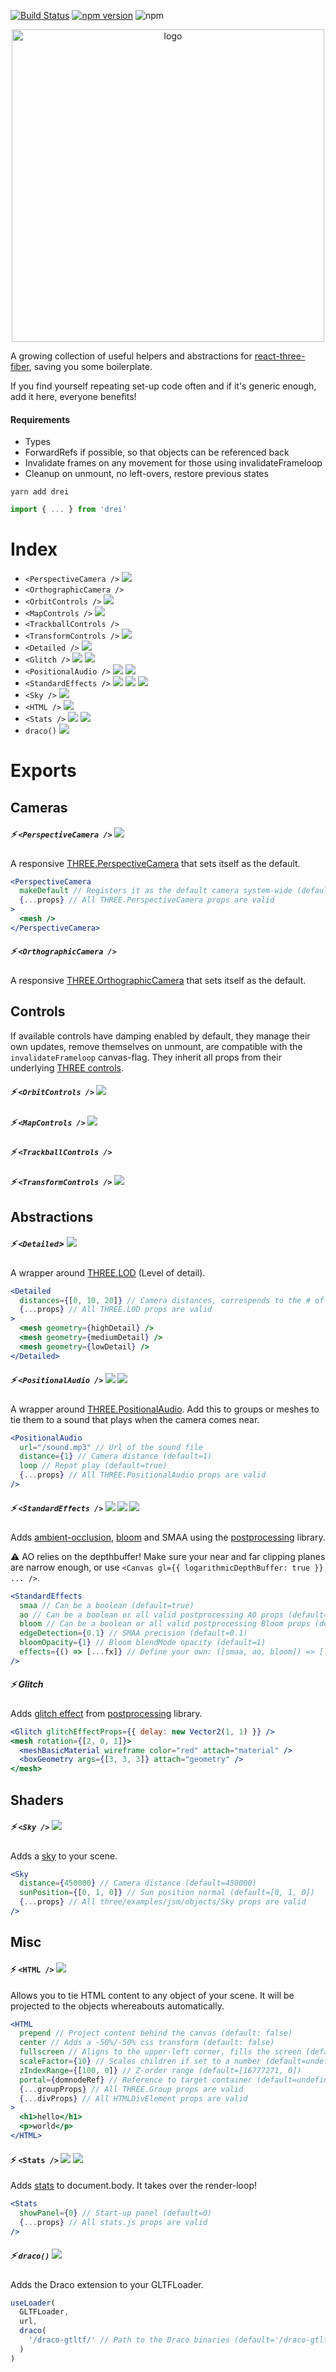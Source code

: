 [![Build Status](https://travis-ci.org/react-spring/drei.svg?branch=master)](https://travis-ci.org/react-spring/drei) [![npm version](https://badge.fury.io/js/drei.svg)](https://badge.fury.io/js/drei) ![npm](https://img.shields.io/npm/dt/drei.svg)

<p align="center">
    <img width="500" src="https://imgur.com/arDsXO6.jpg" alt="logo" />
</p>

A growing collection of useful helpers and abstractions for [react-three-fiber](https://github.com/react-spring/react-three-fiber), saving you some boilerplate.

If you find yourself repeating set-up code often and if it's generic enough, add it here, everyone benefits!

#### Requirements

- Types
- ForwardRefs if possible, so that objects can be referenced back
- Invalidate frames on any movement for those using invalidateFrameloop
- Cleanup on unmount, no left-overs, restore previous states

```
yarn add drei
```

```jsx
import { ... } from 'drei'
```

# Index

- `<PerspectiveCamera />` [![](https://img.shields.io/badge/-codesandbox-blue)](https://codesandbox.io/s/r3f-basic-demo-qgcrx)
- `<OrthographicCamera />`
- `<OrbitControls />` [![](https://img.shields.io/badge/-codesandbox-blue)](https://codesandbox.io/s/r3f-contact-shadow-h5xcw)
- `<MapControls />` [![](https://img.shields.io/badge/-codesandbox-blue)](https://codesandbox.io/s/react-three-fiber-map-mkq8e)
- `<TrackballControls />`
- `<TransformControls />` [![](https://img.shields.io/badge/-codesandbox-blue)](https://codesandbox.io/s/r3f-drei-transformcontrols-hc8gm)
- `<Detailed />` [![](https://img.shields.io/badge/-codesandbox-blue)](https://codesandbox.io/s/r3f-drei-detailed-dep1v)
- `<Glitch />` [![](https://img.shields.io/badge/-codesandbox-blue)](https://codesandbox.io/s/drei-glitch-example-h5ni9) ![](https://img.shields.io/badge/-useFrame-red)
- `<PositionalAudio />` [![](https://img.shields.io/badge/-codesandbox-blue)](https://codesandbox.io/s/r3f-drei-positionalaudio-yi1o0) ![](https://img.shields.io/badge/-suspense-brightgreen)
- `<StandardEffects />` [![](https://img.shields.io/badge/-codesandbox-blue)](https://codesandbox.io/s/r3f-drei-standardeffects-frcmm) ![](https://img.shields.io/badge/-suspense-brightgreen) ![](https://img.shields.io/badge/-useFrame-red)
- `<Sky />` [![](https://img.shields.io/badge/-codesandbox-blue)](https://codesandbox.io/s/r3f-sky-3q4ev)
- `<HTML />` [![](https://img.shields.io/badge/-codesandbox-blue)](https://codesandbox.io/s/r3f-suspense-zu2wo)
- `<Stats />` [![](https://img.shields.io/badge/-codesandbox-blue)](https://codesandbox.io/s/r3f-drei-stats-8p4ph) ![](https://img.shields.io/badge/-useFrame-red)
- `draco()` [![](https://img.shields.io/badge/-codesandbox-blue)](https://codesandbox.io/s/r3f-contact-shadow-h5xcw)

# Exports

## Cameras

##### ⚡️ `<PerspectiveCamera />` [![](https://img.shields.io/badge/-codesandbox-blue)](https://codesandbox.io/s/r3f-basic-demo-qgcrx)

A responsive [THREE.PerspectiveCamera](https://threejs.org/docs/index.html#api/en/cameras/PerspectiveCamera) that sets itself as the default.

```jsx
<PerspectiveCamera
  makeDefault // Registers it as the default camera system-wide (default=true)
  {...props} // All THREE.PerspectiveCamera props are valid
>
  <mesh />
</PerspectiveCamera>
```

##### ⚡️ `<OrthographicCamera />`

A responsive [THREE.OrthographicCamera](https://threejs.org/docs/index.html#api/en/cameras/OrthographicCamera) that sets itself as the default.

## Controls

If available controls have damping enabled by default, they manage their own updates, remove themselves on unmount, are compatible with the `invalidateFrameloop` canvas-flag. They inherit all props from their underlying [THREE controls](https://github.com/mrdoob/three.js/tree/dev/examples/jsm/controls).

##### ⚡️ `<OrbitControls />` [![](https://img.shields.io/badge/-codesandbox-blue)](https://codesandbox.io/s/r3f-contact-shadow-h5xcw)

##### ⚡️ `<MapControls />` [![](https://img.shields.io/badge/-codesandbox-blue)](https://codesandbox.io/s/react-three-fiber-map-mkq8e)

##### ⚡️ `<TrackballControls />`

##### ⚡️ `<TransformControls />` [![](https://img.shields.io/badge/-codesandbox-blue)](https://codesandbox.io/s/r3f-drei-transformcontrols-hc8gm)

## Abstractions

##### ⚡️ `<Detailed`> [![](https://img.shields.io/badge/-codesandbox-blue)](https://codesandbox.io/s/r3f-drei-detailed-dep1v)

A wrapper around [THREE.LOD](https://threejs.org/docs/index.html#api/en/objects/LOD) (Level of detail).

```jsx
<Detailed
  distances={[0, 10, 20]} // Camera distances, correspends to the # of the children
  {...props} // All THREE.LOD props are valid
>
  <mesh geometry={highDetail} />
  <mesh geometry={mediumDetail} />
  <mesh geometry={lowDetail} />
</Detailed>
```

##### ⚡️ `<PositionalAudio />` [![](https://img.shields.io/badge/-codesandbox-blue)](https://codesandbox.io/s/r3f-drei-positionalaudio-yi1o0) ![](https://img.shields.io/badge/-suspense-brightgreen)

A wrapper around [THREE.PositionalAudio](https://threejs.org/docs/index.html#api/en/audio/PositionalAudio). Add this to groups or meshes to tie them to a sound that plays when the camera comes near.

```jsx
<PositionalAudio
  url="/sound.mp3" // Url of the sound file
  distance={1} // Camera distance (default=1)
  loop // Repat play (default=true)
  {...props} // All THREE.PositionalAudio props are valid
/>
```

##### ⚡️ `<StandardEffects />` [![](https://img.shields.io/badge/-codesandbox-blue)](https://codesandbox.io/s/r3f-drei-standardeffects-frcmm) ![](https://img.shields.io/badge/-suspense-brightgreen) ![](https://img.shields.io/badge/-useFrame-red)

Adds [ambient-occlusion](https://vanruesc.github.io/postprocessing/public/docs/class/src/effects/SSAOEffect.js~SSAOEffect.html#instance-constructor-constructor), [bloom](https://vanruesc.github.io/postprocessing/public/docs/class/src/effects/BloomEffect.js~BloomEffect.html#instance-constructor-constructor) and SMAA using the [postprocessing](https://github.com/vanruesc/postprocessing) library.

⚠️ AO relies on the depthbuffer! Make sure your near and far clipping planes are narrow enough, or use `<Canvas gl={{ logarithmicDepthBuffer: true }} ... />`.

```jsx
<StandardEffects
  smaa // Can be a boolean (default=true)
  ao // Can be a boolean or all valid postprocessing AO props (default=true)
  bloom // Can be a boolean or all valid postprocessing Bloom props (default=true)
  edgeDetection={0.1} // SMAA precision (default=0.1)
  bloomOpacity={1} // Bloom blendMode opacity (default=1)
  effects={() => [...fx]} // Define your own: ([smaa, ao, bloom]) => [...effects] (default=undefined)
/>
```

##### ⚡️ Glitch

Adds [glitch effect](https://vanruesc.github.io/postprocessing/public/docs/class/src/effects/GlitchEffect.js~GlitchEffect.html) from [postprocessing](https://vanruesc.github.io/postprocessing) library.

```jsx
<Glitch glitchEffectProps={{ delay: new Vector2(1, 1) }} />
<mesh rotation={[2, 0, 1]}>
  <meshBasicMaterial wireframe color="red" attach="material" />
  <boxGeometry args={[3, 3, 3]} attach="geometry" />
</mesh>
```

## Shaders

##### ⚡️ `<Sky />` [![](https://img.shields.io/badge/-codesandbox-blue)](https://codesandbox.io/s/r3f-sky-3q4ev)

Adds a [sky](https://threejs.org/examples/webgl_shaders_sky.html) to your scene.

```jsx
<Sky
  distance={450000} // Camera distance (default=450000)
  sunPosition={[0, 1, 0]} // Sun position normal (default=[0, 1, 0])
  {...props} // All three/examples/jsm/objects/Sky props are valid
/>
```

## Misc

#### ⚡️ `<HTML />` [![](https://img.shields.io/badge/-codesandbox-blue)](https://codesandbox.io/s/r3f-suspense-zu2wo)

Allows you to tie HTML content to any object of your scene. It will be projected to the objects whereabouts automatically.

```jsx
<HTML
  prepend // Project content behind the canvas (default: false)
  center // Adds a -50%/-50% css transform (default: false)
  fullscreen // Aligns to the upper-left corner, fills the screen (default:false)
  scaleFactor={10} // Scales children if set to a number (default=undefined)
  zIndexRange={[100, 0]} // Z-order range (default=[16777271, 0])
  portal={domnodeRef} // Reference to target container (default=undefined)
  {...groupProps} // All THREE.Group props are valid
  {...divProps} // All HTMLDivElement props are valid
>
  <h1>hello</h1>
  <p>world</p>
</HTML>
```

#### ⚡️ `<Stats />` [![](https://img.shields.io/badge/-codesandbox-blue)](https://codesandbox.io/s/r3f-drei-stats-8p4ph) ![](https://img.shields.io/badge/-useFrame-red)

Adds [stats](https://github.com/mrdoob/stats.js/) to document.body. It takes over the render-loop!

```jsx
<Stats
  showPanel={0} // Start-up panel (default=0)
  {...props} // All stats.js props are valid
/>
```

##### ⚡️ `draco()` [![](https://img.shields.io/badge/-codesandbox-blue)](https://codesandbox.io/s/r3f-contact-shadow-h5xcw)

Adds the Draco extension to your GLTFLoader.

```jsx
useLoader(
  GLTFLoader,
  url,
  draco(
    '/draco-gtltf/' // Path to the Draco binaries (default='/draco-gtltf/')
  )
)
```
